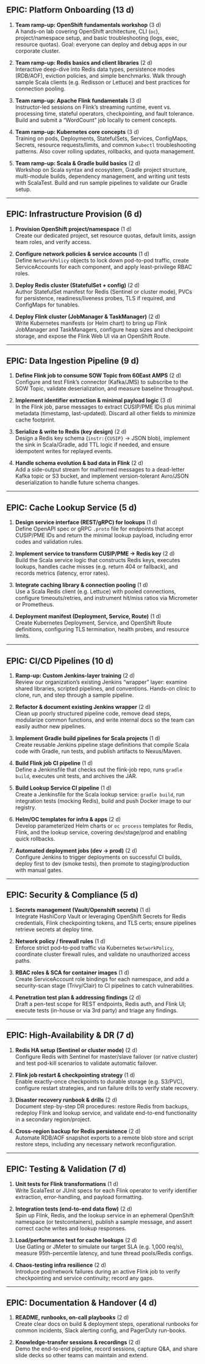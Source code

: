 ## EPIC: Platform Onboarding (13 d)

1. **Team ramp-up: OpenShift fundamentals workshop** (3 d)  
   A hands-on lab covering OpenShift architecture, CLI (`oc`), project/namespace setup, and basic troubleshooting (logs, exec, resource quotas). Goal: everyone can deploy and debug apps in our corporate cluster.

2. **Team ramp-up: Redis basics and client libraries** (2 d)  
   Interactive deep-dive into Redis data types, persistence modes (RDB/AOF), eviction policies, and simple benchmarks. Walk through sample Scala clients (e.g. Redisson or Lettuce) and best practices for connection pooling.

3. **Team ramp-up: Apache Flink fundamentals** (3 d)  
   Instructor-led sessions on Flink’s streaming runtime, event vs. processing time, stateful operators, checkpointing, and fault tolerance. Build and submit a “WordCount” job locally to cement concepts.

4. **Team ramp-up: Kubernetes core concepts** (3 d)  
   Training on pods, Deployments, StatefulSets, Services, ConfigMaps, Secrets, resource requests/limits, and common `kubectl` troubleshooting patterns. Also cover rolling updates, rollbacks, and quota management.

5. **Team ramp-up: Scala & Gradle build basics** (2 d)  
   Workshop on Scala syntax and ecosystem, Gradle project structure, multi-module builds, dependency management, and writing unit tests with ScalaTest. Build and run sample pipelines to validate our Gradle setup.

---

## EPIC: Infrastructure Provision (6 d)

1. **Provision OpenShift project/namespace** (1 d)  
   Create our dedicated project, set resource quotas, default limits, assign team roles, and verify access.

2. **Configure network policies & service accounts** (1 d)  
   Define `NetworkPolicy` objects to lock down pod-to-pod traffic, create ServiceAccounts for each component, and apply least-privilege RBAC roles.

3. **Deploy Redis cluster (StatefulSet + config)** (2 d)  
   Author StatefulSet manifest for Redis (Sentinel or cluster mode), PVCs for persistence, readiness/liveness probes, TLS if required, and ConfigMaps for tunables.

4. **Deploy Flink cluster (JobManager & TaskManager)** (2 d)  
   Write Kubernetes manifests (or Helm chart) to bring up Flink JobManager and TaskManagers, configure heap sizes and checkpoint storage, and expose the Flink Web UI via an OpenShift Route.

---

## EPIC: Data Ingestion Pipeline (9 d)

1. **Define Flink job to consume SOW Topic from 60East AMPS** (2 d)  
   Configure and test Flink’s connector (Kafka/JMS) to subscribe to the SOW Topic, validate deserialization, and measure baseline throughput.

2. **Implement identifier extraction & minimal payload logic** (3 d)  
   In the Flink job, parse messages to extract CUSIP/PME IDs plus minimal metadata (timestamp, last-updated). Discard all other fields to minimize cache footprint.

3. **Serialize & write to Redis (key design)** (2 d)  
   Design a Redis key schema (`instr:{CUSIP}` → JSON blob), implement the sink in Scala/Gradle, add TTL logic if needed, and ensure idempotent writes for replayed events.

4. **Handle schema evolution & bad data in Flink** (2 d)  
   Add a side-output stream for malformed messages to a dead-letter Kafka topic or S3 bucket, and implement version-tolerant Avro/JSON deserialization to handle future schema changes.

---

## EPIC: Cache Lookup Service (5 d)

1. **Design service interface (REST/gRPC) for lookups** (1 d)  
   Define OpenAPI spec or gRPC `.proto` file for endpoints that accept CUSIP/PME IDs and return the minimal lookup payload, including error codes and validation rules.

2. **Implement service to transform CUSIP/PME → Redis key** (2 d)  
   Build the Scala service logic that constructs Redis keys, executes lookups, handles cache misses (e.g. return 404 or fallback), and records metrics (latency, error rates).

3. **Integrate caching library & connection pooling** (1 d)  
   Use a Scala Redis client (e.g. Lettuce) with pooled connections, configure timeouts/retries, and instrument hit/miss ratios via Micrometer or Prometheus.

4. **Deployment manifest (Deployment, Service, Route)** (1 d)  
   Create Kubernetes Deployment, Service, and OpenShift Route definitions, configuring TLS termination, health probes, and resource limits.

---

## EPIC: CI/CD Pipelines (10 d)

1. **Ramp-up: Custom Jenkins-layer training** (2 d)  
   Review our organization’s existing Jenkins “wrapper” layer: examine shared libraries, scripted pipelines, and conventions. Hands-on clinic to clone, run, and step through a sample pipeline.

2. **Refactor & document existing Jenkins wrapper** (2 d)  
   Clean up poorly structured pipeline code, remove dead steps, modularize common functions, and write internal docs so the team can easily author new pipelines.

3. **Implement Gradle build pipelines for Scala projects** (1 d)  
   Create reusable Jenkins pipeline stage definitions that compile Scala code with Gradle, run tests, and publish artifacts to Nexus/Maven.

4. **Build Flink job CI pipeline** (1 d)  
   Define a Jenkinsfile that checks out the flink-job repo, runs `gradle build`, executes unit tests, and archives the JAR.

5. **Build Lookup Service CI pipeline** (1 d)  
   Create a Jenkinsfile for the Scala lookup service: `gradle build`, run integration tests (mocking Redis), build and push Docker image to our registry.

6. **Helm/OC templates for infra & apps** (2 d)  
   Develop parameterized Helm charts or `oc process` templates for Redis, Flink, and the lookup service, covering dev/stage/prod and enabling quick rollbacks.

7. **Automated deployment jobs (dev → prod)** (2 d)  
   Configure Jenkins to trigger deployments on successful CI builds, deploy first to dev (smoke tests), then promote to staging/production with manual gates.

---

## EPIC: Security & Compliance (5 d)

1. **Secrets management (Vault/Openshift secrets)** (1 d)  
   Integrate HashiCorp Vault or leveraging OpenShift Secrets for Redis credentials, Flink checkpointing tokens, and TLS certs; ensure pipelines retrieve secrets at deploy time.

2. **Network policy / firewall rules** (1 d)  
   Enforce strict pod-to-pod traffic via Kubernetes `NetworkPolicy`, coordinate cluster firewall rules, and validate no unauthorized access paths.

3. **RBAC roles & SCA for container images** (1 d)  
   Create ServiceAccount role bindings for each namespace, and add a security-scan stage (Trivy/Clair) to CI pipelines to catch vulnerabilities.

4. **Penetration test plan & addressing findings** (2 d)  
   Draft a pen-test scope for REST endpoints, Redis auth, and Flink UI; execute tests (in-house or via 3rd party) and triage any findings.

---

## EPIC: High-Availability & DR (7 d)

1. **Redis HA setup (Sentinel or cluster mode)** (2 d)  
   Configure Redis with Sentinel for master/slave failover (or native cluster) and test pod-kill scenarios to validate automatic failover.

2. **Flink job restart & checkpointing strategy** (1 d)  
   Enable exactly-once checkpoints to durable storage (e.g. S3/PVC), configure restart strategies, and run failure drills to verify state recovery.

3. **Disaster recovery runbook & drills** (2 d)  
   Document step-by-step DR procedures: restore Redis from backups, redeploy Flink and lookup service, and validate end-to-end functionality in a secondary region/project.

4. **Cross-region backup for Redis persistence** (2 d)  
   Automate RDB/AOF snapshot exports to a remote blob store and script restore steps, including any necessary network reconfiguration.

---

## EPIC: Testing & Validation (7 d)

1. **Unit tests for Flink transformations** (1 d)  
   Write ScalaTest or JUnit specs for each Flink operator to verify identifier extraction, error-handling, and payload formatting.

2. **Integration tests (end-to-end data flow)** (2 d)  
   Spin up Flink, Redis, and the lookup service in an ephemeral OpenShift namespace (or testcontainers), publish a sample message, and assert correct cache writes and lookup responses.

3. **Load/performance test for cache lookups** (2 d)  
   Use Gatling or JMeter to simulate our target SLA (e.g. 1,000 req/s), measure 95th-percentile latency, and tune thread pools/Redis configs.

4. **Chaos-testing infra resilience** (2 d)  
   Introduce pod/network failures during an active Flink job to verify checkpointing and service continuity; record any gaps.

---

## EPIC: Documentation & Handover (4 d)

1. **README, runbooks, on-call playbooks** (2 d)  
   Create clear docs on build & deployment steps, operational runbooks for common incidents, Slack alerting config, and PagerDuty run-books.

2. **Knowledge-transfer sessions & recordings** (2 d)  
   Demo the end-to-end pipeline, record sessions, capture Q&A, and share slide decks so other teams can maintain and extend.
